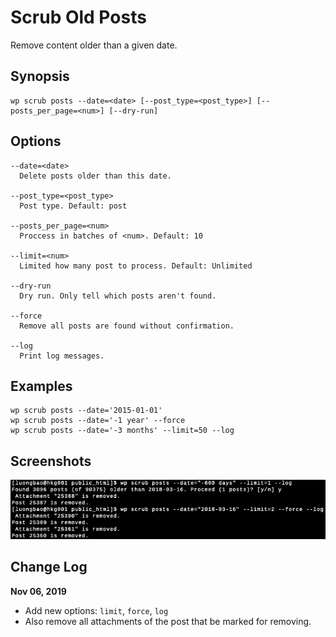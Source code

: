# Scrub Old Posts

Remove content older than a given date.

## Synopsis

    wp scrub posts --date=<date> [--post_type=<post_type>] [--posts_per_page=<num>] [--dry-run]

## Options

    --date=<date>
      Delete posts older than this date.

    --post_type=<post_type>
      Post type. Default: post

    --posts_per_page=<num>
      Proccess in batches of <num>. Default: 10

    --limit=<num>
      Limited how many post to process. Default: Unlimited

    --dry-run
      Dry run. Only tell which posts aren't found.

    --force
      Remove all posts are found without confirmation.

    --log
      Print log messages.

## Examples

    wp scrub posts --date='2015-01-01'
    wp scrub posts --date='-1 year' --force
    wp scrub posts --date='-3 months' --limit=50 --log

## Screenshots

![screenshot](screenshot-2.png)

## Change Log

**Nov 06, 2019**

- Add new options: `limit`, `force`, `log`
- Also remove all attachments of the post that be marked for removing.